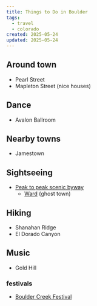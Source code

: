 ```yaml
---
title: Things to Do in Boulder
tags:
  - travel
  - colorado
created: 2025-05-24
updated: 2025-05-24
---
```


## Around town

- Pearl Street
- Mapleton Street (nice houses)

## Dance

- Avalon Ballroom

## Nearby towns

- Jamestown

## Sightseeing

- [Peak to peak scenic byway](https://www.coloradodirectory.com/maps/peak.html)
	- [Ward](https://www.uncovercolorado.com/towns/ward/) (ghost town)

## Hiking

- Shanahan Ridge
- El Dorado Canyon

## Music

- Gold Hill

### festivals

- [Boulder Creek Festival](https://bouldercreekfest.com/)